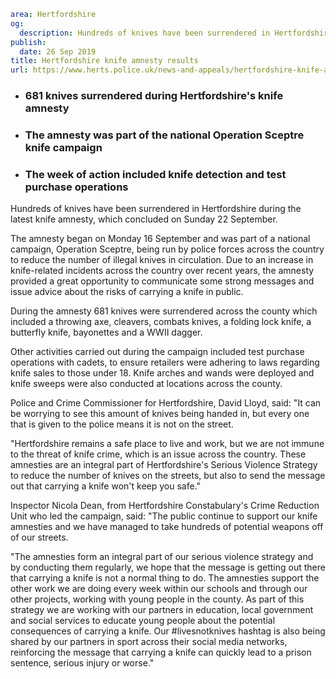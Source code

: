 ```yaml
area: Hertfordshire
og:
  description: Hundreds of knives have been surrendered in Hertfordshire during the latest knife amnesty, which concluded on Sunday 22 September.
publish:
  date: 26 Sep 2019
title: Hertfordshire knife amnesty results
url: https://www.herts.police.uk/news-and-appeals/hertfordshire-knife-amnesty-results-0800
```

* ### 681 knives surrendered during Hertfordshire's knife amnesty

 * ### The amnesty was part of the national Operation Sceptre knife campaign

 * ### The week of action included knife detection and test purchase operations

Hundreds of knives have been surrendered in Hertfordshire during the latest knife amnesty, which concluded on Sunday 22 September.

The amnesty began on Monday 16 September and was part of a national campaign, Operation Sceptre, being run by police forces across the country to reduce the number of illegal knives in circulation. Due to an increase in knife-related incidents across the country over recent years, the amnesty provided a great opportunity to communicate some strong messages and issue advice about the risks of carrying a knife in public.

During the amnesty 681 knives were surrendered across the county which included a throwing axe, cleavers, combats knives, a folding lock knife, a butterfly knife, bayonettes and a WWII dagger.

Other activities carried out during the campaign included test purchase operations with cadets, to ensure retailers were adhering to laws regarding knife sales to those under 18. Knife arches and wands were deployed and knife sweeps were also conducted at locations across the county.

Police and Crime Commissioner for Hertfordshire, David Lloyd, said: "It can be worrying to see this amount of knives being handed in, but every one that is given to the police means it is not on the street.

"Hertfordshire remains a safe place to live and work, but we are not immune to the threat of knife crime, which is an issue across the country. These amnesties are an integral part of Hertfordshire's Serious Violence Strategy to reduce the number of knives on the streets, but also to send the message out that carrying a knife won't keep you safe."

Inspector Nicola Dean, from Hertfordshire Constabulary's Crime Reduction Unit who led the campaign, said: "The public continue to support our knife amnesties and we have managed to take hundreds of potential weapons off of our streets.

"The amnesties form an integral part of our serious violence strategy and by conducting them regularly, we hope that the message is getting out there that carrying a knife is not a normal thing to do. The amnesties support the other work we are doing every week within our schools and through our other projects, working with young people in the county. As part of this strategy we are working with our partners in education, local government and social services to educate young people about the potential consequences of carrying a knife. Our #livesnotknives hashtag is also being shared by our partners in sport across their social media networks, reinforcing the message that carrying a knife can quickly lead to a prison sentence, serious injury or worse."
